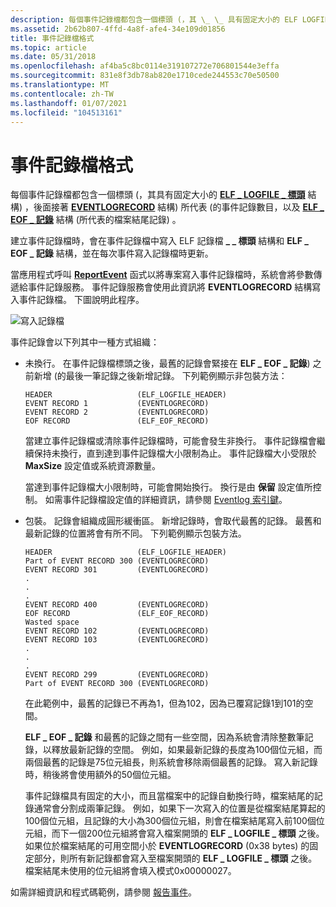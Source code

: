 ```yaml
---
description: 每個事件記錄檔都包含一個標頭 (，其 \_ \_ 具有固定大小的 ELF LOGFILE 標頭結構) ，後面接著 EVENTLOGRECORD 結構) 所代表 (的事件記錄數目，以及 ELF \_ EOF 記錄結構 (所代表的檔案結尾記錄) \_ 。
ms.assetid: 2b62b807-4ffd-4a8f-afe4-34e109d01856
title: 事件記錄檔格式
ms.topic: article
ms.date: 05/31/2018
ms.openlocfilehash: af4ba5c8bc0114e319107272e706801544e3effa
ms.sourcegitcommit: 831e8f3db78ab820e1710cede244553c70e50500
ms.translationtype: MT
ms.contentlocale: zh-TW
ms.lasthandoff: 01/07/2021
ms.locfileid: "104513161"
---
```

# <a name="event-log-file-format"></a>事件記錄檔格式

每個事件記錄檔都包含一個標頭 (，其具有固定大小的 [**ELF \_ LOGFILE \_ 標頭**](/previous-versions/windows/desktop/legacy/bb309024(v=vs.85)) 結構) ，後面接著 [**EVENTLOGRECORD**](/windows/desktop/api/winnt/ns-winnt-eventlogrecord) 結構) 所代表 (的事件記錄數目，以及 [**ELF \_ EOF \_ 記錄**](/previous-versions/windows/desktop/legacy/bb309022(v=vs.85)) 結構 (所代表的檔案結尾記錄) 。

建立事件記錄檔時，會在事件記錄檔中寫入 ELF 記錄檔 **\_ \_ 標頭** 結構和 **ELF \_ EOF \_ 記錄** 結構，並在每次事件寫入記錄檔時更新。

當應用程式呼叫 [**ReportEvent**](/windows/desktop/api/Winbase/nf-winbase-reporteventa) 函式以將專案寫入事件記錄檔時，系統會將參數傳遞給事件記錄服務。 事件記錄服務會使用此資訊將 **EVENTLOGRECORD** 結構寫入事件記錄檔。 下圖說明此程序。

![寫入記錄檔](images/evreport.png)

事件記錄會以下列其中一種方式組織：

-   未換行。 在事件記錄檔標頭之後，最舊的記錄會緊接在 **ELF \_ EOF \_ 記錄**) 之前新增 (的最後一筆記錄之後新增記錄。 下列範例顯示非包裝方法：

    ``` syntax
    HEADER                   (ELF_LOGFILE_HEADER)
    EVENT RECORD 1           (EVENTLOGRECORD)
    EVENT RECORD 2           (EVENTLOGRECORD)
    EOF RECORD               (ELF_EOF_RECORD)
    ```

    當建立事件記錄檔或清除事件記錄檔時，可能會發生非換行。 事件記錄檔會繼續保持未換行，直到達到事件記錄檔大小限制為止。 事件記錄檔大小受限於 **MaxSize** 設定值或系統資源數量。

    當達到事件記錄檔大小限制時，可能會開始換行。 換行是由 **保留** 設定值所控制。 如需事件記錄檔設定值的詳細資訊，請參閱 [Eventlog 索引鍵](eventlog-key.md)。

-   包裝。 記錄會組織成圓形緩衝區。 新增記錄時，會取代最舊的記錄。 最舊和最新記錄的位置將會有所不同。 下列範例顯示包裝方法。

    ``` syntax
    HEADER                   (ELF_LOGFILE_HEADER)
    Part of EVENT RECORD 300 (EVENTLOGRECORD)
    EVENT RECORD 301         (EVENTLOGRECORD)
    .
    .
    .
    EVENT RECORD 400         (EVENTLOGRECORD)
    EOF RECORD               (ELF_EOF_RECORD)
    Wasted space
    EVENT RECORD 102         (EVENTLOGRECORD)
    EVENT RECORD 103         (EVENTLOGRECORD)
    .
    .
    .
    EVENT RECORD 299         (EVENTLOGRECORD)
    Part of EVENT RECORD 300 (EVENTLOGRECORD)
    ```

    在此範例中，最舊的記錄已不再為1，但為102，因為已覆寫記錄1到101的空間。

    **ELF \_ EOF \_ 記錄** 和最舊的記錄之間有一些空間，因為系統會清除整數筆記錄，以釋放最新記錄的空間。 例如，如果最新記錄的長度為100個位元組，而兩個最舊的記錄是75位元組長，則系統會移除兩個最舊的記錄。 寫入新記錄時，稍後將會使用額外的50個位元組。

    事件記錄檔具有固定的大小，而且當檔案中的記錄自動換行時，檔案結尾的記錄通常會分割成兩筆記錄。 例如，如果下一次寫入的位置是從檔案結尾算起的100個位元組，且記錄的大小為300個位元組，則會在檔案結尾寫入前100個位元組，而下一個200位元組將會寫入檔案開頭的 **ELF \_ LOGFILE \_ 標頭** 之後。 如果位於檔案結尾的可用空間小於 **EVENTLOGRECORD** (0x38 bytes) 的固定部分，則所有新記錄都會寫入至檔案開頭的 **ELF \_ LOGFILE \_ 標頭** 之後。 檔案結尾未使用的位元組將會填入模式0x00000027。

如需詳細資訊和程式碼範例，請參閱 [報告事件](reporting-an-event.md)。

 

 
